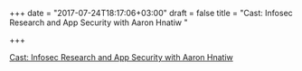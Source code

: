 +++
date = "2017-07-24T18:17:06+03:00"
draft = false
title = "Cast: Infosec Research and App Security with Aaron Hnatiw "

+++

<p><a href="https://changelog.com/gotime/51">Cast: Infosec Research and App Security with Aaron Hnatiw </a></p>